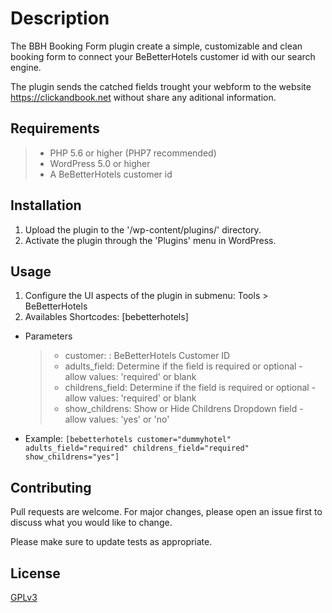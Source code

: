 # Description

The BBH Booking Form plugin create a simple, customizable and clean booking form to connect your BeBetterHotels customer id with our search engine.

The plugin sends the catched fields trought your webform to the website https://clickandbook.net without share any aditional information.

## Requirements
> * PHP 5.6 or higher (PHP7 recommended)
> * WordPress 5.0 or higher
> * A BeBetterHotels customer id

## Installation

1. Upload the plugin to the '/wp-content/plugins/' directory.
2. Activate the plugin through the 'Plugins' menu in WordPress.

## Usage
1. Configure the UI aspects of the plugin in submenu: Tools > BeBetterHotels
2. Availables Shortcodes: [bebetterhotels]
  - Parameters
    > * customer: : BeBetterHotels Customer ID
    > * adults_field: Determine if the field is required or optional - allow values: 'required' or blank
    > * childrens_field: Determine if the field is required or optional - allow values: 'required' or blank
    > * show_childrens: Show or Hide Childrens Dropdown field - allow values: 'yes' or 'no'
  - Example:
      ```[bebetterhotels customer="dummyhotel" adults_field="required" childrens_field="required" show_childrens="yes"]```

## Contributing
Pull requests are welcome. For major changes, please open an issue first to discuss what you would like to change.

Please make sure to update tests as appropriate.

## License
[GPLv3](http://www.gnu.org/licenses/gpl-3.0.html)